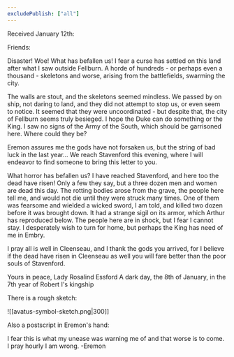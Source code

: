 ```yaml
---
excludePublish: ["all"]
---
```


Received January 12th:

Friends:

Disaster! Woe! What has befallen us! I fear a curse has settled on this land after what I saw outside Fellburn. A horde of hundreds - or perhaps even a thousand - skeletons and worse, arising from the battlefields, swarming the city.

The walls are stout, and the skeletons seemed mindless. We passed by on ship, not daring to land, and they did not attempt to stop us, or even seem to notice. It seemed that they were uncoordinated - but despite that, the city of Fellburn seems truly besieged. I hope the Duke can do something or the King. I saw no signs of the Army of the South, which should be garrisoned here. Where could they be?

Eremon assures me the gods have not forsaken us, but the string of bad luck in the last year...  We reach Stavenford this evening, where I will endeavor to find someone to bring this letter to you.

What horror has befallen us? I have reached Stavenford, and here too the dead have risen! Only a few they say, but a three dozen men and women are dead this day. The rotting bodies arose from the grave, the people here tell me, and would not die until they were struck many times. One of them was fearsome and wielded a wicked sword, I am told, and killed two dozen before it was brought down. It had a strange sigil on its armor, which Arthur has reproduced below. The people here are in shock, but I fear I cannot stay. I desperately wish to turn for home, but perhaps the King has need of me in Embry.

I pray all is well in Cleenseau, and I thank the gods you arrived, for I believe if the dead have risen in Cleenseau as well you will fare better than the poor souls of Stavenford.

Yours in peace,
Lady Rosalind Essford
A dark day, the 8th of January, in the 7th year of Robert I's kingship

There is a rough sketch:

![[avatus-symbol-sketch.png|300]]


Also a postscript in Eremon's hand:

I fear this is what my unease was warning me of and that worse is to come. I pray hourly I am wrong.
-Eremon